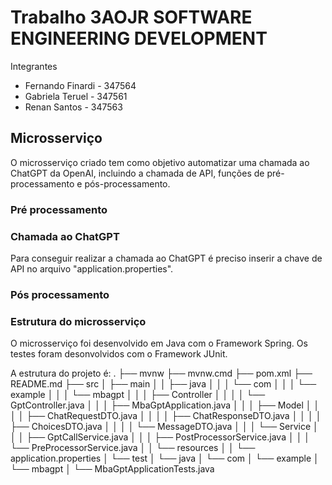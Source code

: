 # Trabalho 3AOJR SOFTWARE ENGINEERING DEVELOPMENT

Integrantes
- Fernando Finardi - 347564
- Gabriela Teruel - 347561
- Renan Santos - 347563

## Microsserviço
O microsserviço criado tem como objetivo automatizar uma chamada ao ChatGPT da OpenAI, incluindo a chamada de API, funções de pré-processamento e pós-processamento.

### Pré processamento


### Chamada ao ChatGPT
Para conseguir realizar a chamada ao ChatGPT é preciso inserir a chave de API no arquivo "application.properties".

### Pós processamento

### Estrutura do microsserviço

O microsserviço foi desenvolvido em Java com o Framework Spring. Os testes foram desonvolvidos com o Framework JUnit.

A estrutura do projeto é:
.
├── mvnw
├── mvnw.cmd
├── pom.xml
├── README.md
├── src
│   ├── main
│   │   ├── java
│   │   │   └── com
│   │   │       └── example
│   │   │           └── mbagpt
│   │   │               ├── Controller
│   │   │               │   └── GptController.java
│   │   │               ├── MbaGptApplication.java
│   │   │               ├── Model
│   │   │               │   ├── ChatRequestDTO.java
│   │   │               │   ├── ChatResponseDTO.java
│   │   │               │   ├── ChoicesDTO.java
│   │   │               │   └── MessageDTO.java
│   │   │               └── Service
│   │   │                   ├── GptCallService.java
│   │   │                   ├── PostProcessorService.java
│   │   │                   └── PreProcessorService.java
│   │   └── resources
│   │       └── application.properties
│   └── test
│       └── java
│           └── com
│               └── example
│                   └── mbagpt
│                       └── MbaGptApplicationTests.java